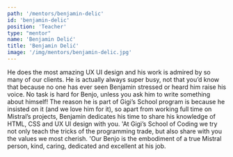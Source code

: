 ```yaml
---
path: '/mentors/benjamin-delic'
id: 'benjamin-delic'
position: 'Teacher'
type: "mentor"
name: 'Benjamin Delić'
title: 'Benjamin Delić'
image: '/img/mentors/benjamin-delic.jpg'
---
```


He does the most amazing UX UI design and his work is admired by so many of our clients. He is actually always super busy, not that you’d know that because no one has ever seen Benjamin stressed or heard him raise his voice. No task is hard for Benjo, unless you ask him to write something about himself! The reason he is part of Gigi’s School program is because he insisted on it (and we love him for it), so apart from working full time on Mistral’s projects, Benjamin dedicates his time to share his knowledge of HTML, CSS and UX UI design with you.
'At Gigi’s School of Coding we try not only teach the tricks of the programming trade, but also share with you the values we most cherish.
'Our Benjo is the embodiment of a true Mistral person, kind, caring, dedicated and excellent at his job.
